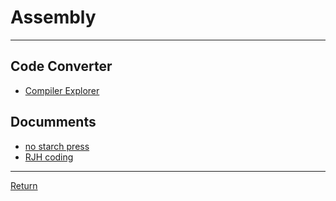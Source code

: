 # Assembly

---

## Code Converter

- [Compiler Explorer](https://godbolt.org/)

## Documments

- [no starch press](https://nostarch.com/search/Assembly)
- [RJH coding](http://www.rjhcoding.com/avr-asm-tutorials.php)

---

[Return](./../readme.md)
